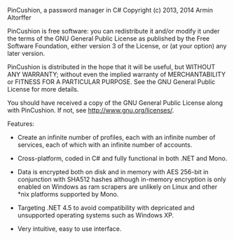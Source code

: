 PinCushion, a password manager in C#
Copyright (c) 2013, 2014 Armin Altorffer

PinCushion is free software: you can redistribute it and/or modify
it under the terms of the GNU General Public License as published by
the Free Software Foundation, either version 3 of the License, or
(at your option) any later version.

PinCushion is distributed in the hope that it will be useful,
but WITHOUT ANY WARRANTY; without even the implied warranty of
MERCHANTABILITY or FITNESS FOR A PARTICULAR PURPOSE.  See the
GNU General Public License for more details.

You should have received a copy of the GNU General Public License
along with PinCushion.  If not, see <http://www.gnu.org/licenses/>.

Features:

- Create an infinite number of profiles, each with an infinite
  number of services, each of which with an infinite number of
  accounts.

- Cross-platform, coded in C# and fully functional in both .NET
  and Mono.

- Data is encrypted both on disk and in memory with AES 256-bit
  in conjunction with SHA512 hashes although in-memory encryption
  is only enabled on Windows as ram scrapers are unlikely on Linux
  and other *nix platforms supported by Mono.

- Targeting .NET 4.5 to avoid compatibility with depricated and
  unsupported operating systems such as Windows XP.

- Very intuitive, easy to use interface.
